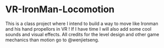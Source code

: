 # VR-IronMan-Locomotion
This is a class project where I intend to build a way to move like Ironman and his hand propellors in VR !
If I have time I will also add some cool sounds and visual effects.
All credits for the level design and other game mechanics than motion go to @wenjietseng. 
